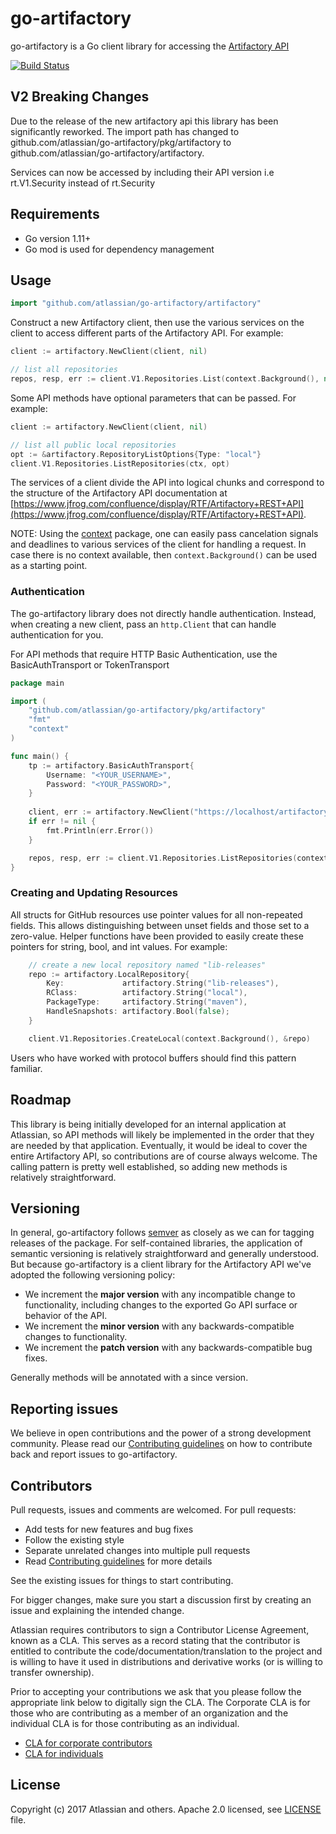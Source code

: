 # go-artifactory #
go-artifactory is a Go client library for accessing the [Artifactory API](https://www.jfrog.com/confluence/display/RTF/Artifactory+REST+API)

[![Build Status](https://travis-ci.org/atlassian/go-artifactory.svg?branch=master)](https://travis-ci.org/atlassian/go-artifactory)

## V2 Breaking Changes ##
Due to the release of the new artifactory api this library has been significantly reworked. The import path has changed
to github.com/atlassian/go-artifactory/pkg/artifactory to github.com/atlassian/go-artifactory/artifactory. 

Services can now be accessed by including their API version i.e rt.V1.Security instead of rt.Security


## Requirements ##
- Go version 1.11+
- Go mod is used for dependency management

## Usage ##
```go
import "github.com/atlassian/go-artifactory/artifactory"
```

Construct a new Artifactory client, then use the various services on the client to
access different parts of the Artifactory API. For example:

```go
client := artifactory.NewClient(client, nil)

// list all repositories
repos, resp, err := client.V1.Repositories.List(context.Background(), nil)
```

Some API methods have optional parameters that can be passed. For example:

```go
client := artifactory.NewClient(client, nil)

// list all public local repositories
opt := &artifactory.RepositoryListOptions{Type: "local"}
client.V1.Repositories.ListRepositories(ctx, opt)
```

The services of a client divide the API into logical chunks and correspond to
the structure of the Artifactory API documentation at
[https://www.jfrog.com/confluence/display/RTF/Artifactory+REST+API](https://www.jfrog.com/confluence/display/RTF/Artifactory+REST+API).

NOTE: Using the [context](https://godoc.org/context) package, one can easily
pass cancelation signals and deadlines to various services of the client for
handling a request. In case there is no context available, then `context.Background()`
can be used as a starting point.

### Authentication ###

The go-artifactory library does not directly handle authentication. Instead, when
creating a new client, pass an `http.Client` that can handle authentication for
you. 

For API methods that require HTTP Basic Authentication, use the BasicAuthTransport or TokenTransport

```go
package main

import (
	"github.com/atlassian/go-artifactory/pkg/artifactory"
	"fmt"
	"context"
)

func main() {
	tp := artifactory.BasicAuthTransport{
		Username: "<YOUR_USERNAME>",
		Password: "<YOUR_PASSWORD>",
	}
	
	client, err := artifactory.NewClient("https://localhost/artifactory", tp.Client())
	if err != nil {
		fmt.Println(err.Error())
	}

	repos, resp, err := client.V1.Repositories.ListRepositories(context.Background(), nil)
}
```

### Creating and Updating Resources ###
All structs for GitHub resources use pointer values for all non-repeated fields.
This allows distinguishing between unset fields and those set to a zero-value.
Helper functions have been provided to easily create these pointers for string,
bool, and int values. For example:

```go
    // create a new local repository named "lib-releases"
    repo := artifactory.LocalRepository{
		Key:             artifactory.String("lib-releases"),
		RClass:          artifactory.String("local"),
		PackageType:     artifactory.String("maven"),
		HandleSnapshots: artifactory.Bool(false);
	}

	client.V1.Repositories.CreateLocal(context.Background(), &repo)
```

Users who have worked with protocol buffers should find this pattern familiar.

## Roadmap ##

This library is being initially developed for an internal application at
Atlassian, so API methods will likely be implemented in the order that they are
needed by that application. Eventually, it would be ideal to cover the entire
Artifactory API, so contributions are of course always welcome. The
calling pattern is pretty well established, so adding new methods is relatively
straightforward.

## Versioning ##

In general, go-artifactory follows [semver](https://semver.org/) as closely as we
can for tagging releases of the package. For self-contained libraries, the
application of semantic versioning is relatively straightforward and generally
understood. But because go-artifactory is a client library for the Artifactory API 
we've adopted the following versioning policy:

* We increment the **major version** with any incompatible change to
	functionality, including changes to the exported Go API surface
	or behavior of the API.
* We increment the **minor version** with any backwards-compatible changes to
	functionality.
* We increment the **patch version** with any backwards-compatible bug fixes.

Generally methods will be annotated with a since version.

## Reporting issues ##

We believe in open contributions and the power of a strong development community. Please read our 
[Contributing guidelines](.github/CONTRIBUTING.md) on how to contribute back and report issues to go-artifactory.

## Contributors ##

Pull requests, issues and comments are welcomed. For pull requests:

* Add tests for new features and bug fixes
* Follow the existing style
* Separate unrelated changes into multiple pull requests
* Read [Contributing guidelines](.github/CONTRIBUTING.md) for more details

See the existing issues for things to start contributing.

For bigger changes, make sure you start a discussion first by creating
an issue and explaining the intended change.

Atlassian requires contributors to sign a Contributor License Agreement,
known as a CLA. This serves as a record stating that the contributor is
entitled to contribute the code/documentation/translation to the project
and is willing to have it used in distributions and derivative works
(or is willing to transfer ownership).

Prior to accepting your contributions we ask that you please follow the appropriate
link below to digitally sign the CLA. The Corporate CLA is for those who are
contributing as a member of an organization and the individual CLA is for
those contributing as an individual.

* [CLA for corporate contributors](https://na2.docusign.net/Member/PowerFormSigning.aspx?PowerFormId=e1c17c66-ca4d-4aab-a953-2c231af4a20b)
* [CLA for individuals](https://na2.docusign.net/Member/PowerFormSigning.aspx?PowerFormId=3f94fbdc-2fbe-46ac-b14c-5d152700ae5d)


## License ##
Copyright (c) 2017 Atlassian and others. Apache 2.0 licensed, see [LICENSE][LICENSE] file.


[CONTRIBUTING]: .github/CONTRIBUTING.md
[LICENSE]: ./LICENSE.txt
